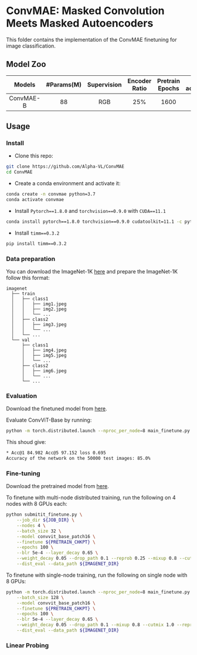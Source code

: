 # ConvMAE: Masked Convolution Meets Masked Autoencoders

This folder contains the implementation of the ConvMAE finetuning for image classification.

## Model Zoo

| Models | #Params(M) | Supervision | Encoder Ratio | Pretrain Epochs | FT acc@1(%) | FT logs/weights |
| :---: | :---: | :---: | :---: | :---: | :---: | :---: |
| ConvMAE-B | 88 | RGB | 25% | 1600 | 85.0 | [log](https://drive.google.com/file/d/1nzAOD5UR3b9QqwD2vMMz0Bx3170sypuy/view?usp=sharing)/[weight](https://drive.google.com/file/d/19F6vQUlITpzNLvXLKi5NRxRLOmKRxqFi/view?usp=sharing) |

## Usage

### Install
- Clone this repo:

```bash
git clone https://github.com/Alpha-VL/ConvMAE
cd ConvMAE
```

- Create a conda environment and activate it:
```bash
conda create -n convmae python=3.7
conda activate convmae
```

- Install `Pytorch==1.8.0` and `torchvision==0.9.0` with `CUDA==11.1`

```bash
conda install pytorch==1.8.0 torchvision==0.9.0 cudatoolkit=11.1 -c pytorch -c conda-forge
```

- Install `timm==0.3.2`

```bash
pip install timm==0.3.2
```

### Data preparation

You can download the ImageNet-1K [here](https://image-net.org) and prepare the ImageNet-1K follow this format:

```tree data
imagenet
  ├── train
  │   ├── class1
  │   │   ├── img1.jpeg
  │   │   ├── img2.jpeg
  │   │   └── ...
  │   ├── class2
  │   │   ├── img3.jpeg
  │   │   └── ...
  │   └── ...
  └── val
      ├── class1
      │   ├── img4.jpeg
      │   ├── img5.jpeg
      │   └── ...
      ├── class2
      │   ├── img6.jpeg
      │   └── ...
      └── ...
```
### Evaluation

Download the finetuned model from [here](https://drive.google.com/file/d/19F6vQUlITpzNLvXLKi5NRxRLOmKRxqFi/view?usp=sharing).

Evaluate ConvViT-Base by running:

```bash
python -m torch.distributed.launch --nproc_per_node=8 main_finetune.py --batch_size 128 --model convvit_base_patch16 --resume ${FINETUNE_CHKPT} --dist_eval --data_path ${IMAGENET_DIR} 
``` 

This shoud give:

```bash
* Acc@1 84.982 Acc@5 97.152 loss 0.695
Accuracy of the network on the 50000 test images: 85.0%
```

### Fine-tuning
Download the pretrained model from [here](https://drive.google.com/file/d/1Je9ClIGCQP43xC3YURVFPnaMRC0-ax1h/view?usp=sharing).

To finetune with multi-node distributed training, run the following on 4 nodes with 8 GPUs each:
```bash
python submitit_finetune.py \
    --job_dir ${JOB_DIR} \
    --nodes 4 \
    --batch_size 32 \
    --model convvit_base_patch16 \
    --finetune ${PRETRAIN_CHKPT} \
    --epochs 100 \
    --blr 5e-4 --layer_decay 0.65 \
    --weight_decay 0.05 --drop_path 0.1 --reprob 0.25 --mixup 0.8 --cutmix 1.0 \
    --dist_eval --data_path ${IMAGENET_DIR}
```

To finetune with single-node training, run the following on single node with 8 GPUs:
```bash
python -m torch.distributed.launch --nproc_per_node=8 main_finetune.py \
    --batch_size 128 \
    --model convvit_base_patch16 \
    --finetune ${PRETRAIN_CHKPT} \
    --epochs 100 \
    --blr 5e-4 --layer_decay 0.65 \
    --weight_decay 0.05 --drop_path 0.1 --mixup 0.8 --cutmix 1.0 --reprob 0.25 \
    --dist_eval --data_path ${IMAGENET_DIR}
```

### Linear Probing
